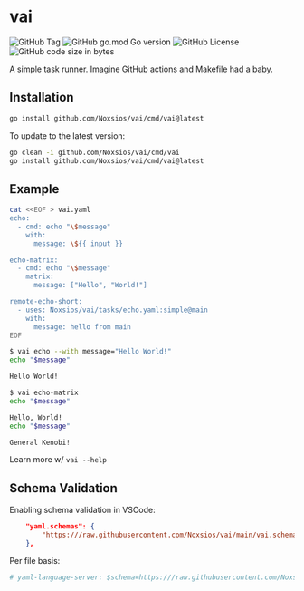 # vai

![GitHub Tag](https://img.shields.io/github/v/tag/Noxsios/vai)
![GitHub go.mod Go version](https://img.shields.io/github/go-mod/go-version/Noxsios/vai)
![GitHub License](https://img.shields.io/github/license/Noxsios/vai)
![GitHub code size in bytes](https://img.shields.io/github/languages/code-size/Noxsios/vai)

A simple task runner. Imagine GitHub actions and Makefile had a baby.

## Installation

```sh
go install github.com/Noxsios/vai/cmd/vai@latest
```

To update to the latest version:

```sh
go clean -i github.com/Noxsios/vai/cmd/vai
go install github.com/Noxsios/vai/cmd/vai@latest
```

## Example

```bash
cat <<EOF > vai.yaml
echo:
  - cmd: echo "\$message"
    with:
      message: \${{ input }}

echo-matrix:
  - cmd: echo "\$message"
    matrix:
      message: ["Hello", "World!"]

remote-echo-short:
  - uses: Noxsios/vai/tasks/echo.yaml:simple@main
    with:
      message: hello from main
EOF
```

```sh
$ vai echo --with message="Hello World!"
echo "$message"

Hello World!

$ vai echo-matrix
echo "$message"

Hello, World!
echo "$message"

General Kenobi!
```

Learn more w/ `vai --help`

## Schema Validation

Enabling schema validation in VSCode:

```json
    "yaml.schemas": {
        "https:///raw.githubusercontent.com/Noxsios/vai/main/vai.schema.json": "vai.yaml",
    },
```

Per file basis:

```yaml
# yaml-language-server: $schema=https:///raw.githubusercontent.com/Noxsios/vai/main/vai.schema.json
```
